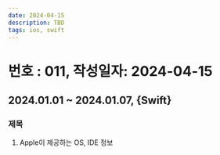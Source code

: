 ```yaml
---
date: 2024-04-15
description: TBD
tags: ios, swift
---
```

# 번호 : 011, 작성일자: 2024-04-15

## 2024.01.01 ~ 2024.01.07, {Swift}

### 제목

1. Apple이 제공하는 OS, IDE 정보


